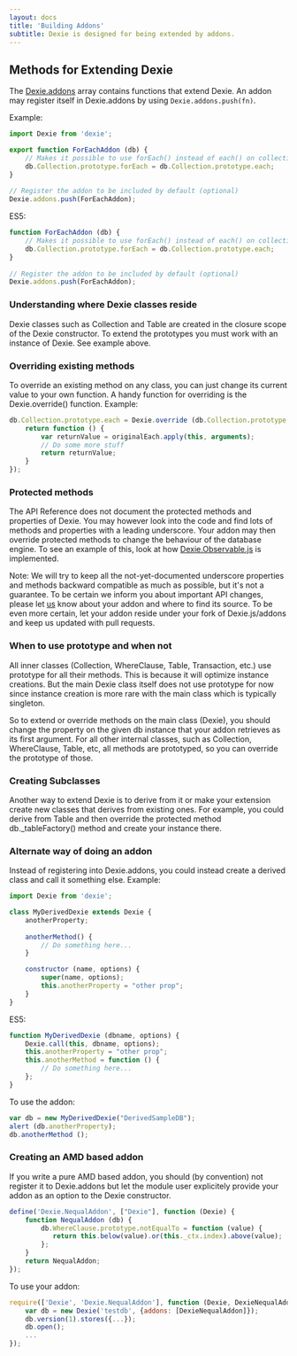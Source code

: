 ```yaml
---
layout: docs
title: 'Building Addons'
subtitle: Dexie is designed for being extended by addons.
---
```


## Methods for Extending Dexie

The [Dexie.addons](/docs/Dexie/Dexie.addons) array contains functions that extend Dexie. An addon may register itself in Dexie.addons by using `Dexie.addons.push(fn)`.

Example:

```javascript
import Dexie from 'dexie';

export function ForEachAddon (db) {
    // Makes it possible to use forEach() instead of each() on collections.
    db.Collection.prototype.forEach = db.Collection.prototype.each;
}
    
// Register the addon to be included by default (optional)
Dexie.addons.push(ForEachAddon);
```

ES5:

```javascript
function ForEachAddon (db) {
    // Makes it possible to use forEach() instead of each() on collections.
    db.Collection.prototype.forEach = db.Collection.prototype.each;
}
    
// Register the addon to be included by default (optional)
Dexie.addons.push(ForEachAddon);
```

### Understanding where Dexie classes reside

Dexie classes such as Collection and Table are created in the closure scope of the Dexie constructor. To extend the prototypes you must work with an instance of Dexie. See example above.

### Overriding existing methods

To override an existing method on any class, you can just change its current value to your own function. A handy function for overriding is the Dexie.override() function. Example:

```javascript
db.Collection.prototype.each = Dexie.override (db.Collection.prototype.each, function (originalEach) {
    return function () {
        var returnValue = originalEach.apply(this, arguments);
        // Do some more stuff
        return returnValue;
    }
});
```

### Protected methods

The API Reference does not document the protected methods and properties of Dexie. You may however look into the code and find lots of methods and properties with a leading underscore. Your addon may then override protected methods to change the behaviour of the database engine.
To see an example of this, look at how [Dexie.Observable.js](https://github.com/dexie/Dexie.js/blob/master/addons/Dexie.Observable/src/Dexie.Observable.js) is implemented.

Note: We will try to keep all the not-yet-documented underscore properties and methods backward compatible as much as possible, but it's not a guarantee. To be certain we inform you about important API changes, please let [us](https://github.com/dexie/Dexie.js/graphs/contributors) know about your addon and where to find its source. To be even more certain, let your addon reside under your fork of Dexie.js/addons and keep us updated with pull requests.

### When to use prototype and when not

All inner classes (Collection, WhereClause, Table, Transaction, etc.) use prototype for all their methods. This is because it will optimize instance creations. But the main Dexie class itself does not use prototype for now since instance creation is more rare with the main class which is typically singleton.

So to extend or override methods on the main class (Dexie), you should change the property on the given db instance that your addon retrieves as its first argument. For all other internal classes, such as Collection, WhereClause, Table, etc, all methods are prototyped, so you can override the prototype of those.

### Creating Subclasses

Another way to extend Dexie is to derive from it or make your extension create new classes that derives from existing ones. For example, you could derive from Table and then override the protected method db._tableFactory() method and create your instance there.

### Alternate way of doing an addon

Instead of registering into Dexie.addons, you could instead create a derived class and call it something else. Example:

```javascript
import Dexie from 'dexie';

class MyDerivedDexie extends Dexie {
	anotherProperty;
	
	anotherMethod() {
		// Do something here...
	}

    constructor (name, options) {
		super(name, options);
		this.anotherProperty = "other prop";
    }
}
```

ES5:

```javascript
function MyDerivedDexie (dbname, options) {
    Dexie.call(this, dbname, options);
    this.anotherProperty = "other prop";
    this.anotherMethod = function () {
        // Do something here...
    };
}
```

To use the addon:

```javascript
var db = new MyDerivedDexie("DerivedSampleDB");
alert (db.anotherProperty);
db.anotherMethod ();
```

### Creating an AMD based addon

If you write a pure AMD based addon, you should (by convention) not register it to Dexie.addons but let the module user explicitely provide your addon as an option to the Dexie constructor.

```javascript
define('Dexie.NequalAddon', ["Dexie"], function (Dexie) {
    function NequalAddon (db) {
        db.WhereClause.prototype.notEqualTo = function (value) {
           return this.below(value).or(this._ctx.index).above(value);
        };
    }
    return NequalAddon;    
});
```

To use your addon:

```javascript
require(['Dexie', 'Dexie.NequalAddon'], function (Dexie, DexieNequalAddon) {
    var db = new Dexie('testdb', {addons: [DexieNequalAddon]});
    db.version(1).stores({...});
    db.open();
    ...
});
```
